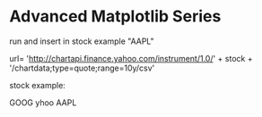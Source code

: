 Advanced Matplotlib Series
==========================


run and insert in stock example "AAPL" 

url= 'http://chartapi.finance.yahoo.com/instrument/1.0/' + stock + '/chartdata;type=quote;range=10y/csv'

stock example:

GOOG
yhoo
AAPL